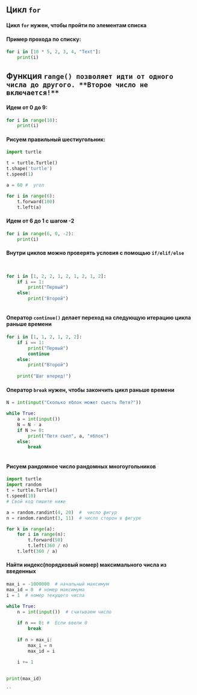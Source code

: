 ## Цикл `for`  
#### Цикл `for` нужен, чтобы пройти по элементам списка
  
#### Пример прохода по списку:  
```python
for i in [10 * 5, 2, 3, 4, "Text"]:
    print(i)
```  
## Функция `range() позволяет идти от одного числа до другого. **Второе число не включается!**`  
#### Идем от 0 до 9:  
```python
for i in range(10):
    print(i)
```  
#### Рисуем правильный шестиугольник:  
```python
import turtle

t = turtle.Turtle()
t.shape('turtle')
t.speed(1)

a = 60 #  угол

for i in range(6):
    t.forward(100)
    t.left(a)
```  

####  Идем от 6 до 1 с шагом -2  
```python
for i in range(6, 0, -2):
    print(i)

```  

####  Внутри циклов можно проверять условия с помощью `if/elif/else`  
```python


for i in [1, 2, 2, 1, 2, 1, 2, 1, 2]:
    if i == 1:
        print("Первый")
    else:
        print("Второй")
    
```

#### Оператор `continue()` делает переход на следующую итерацию цикла раньше времени  
```python
for i in [1, 1, 2, 1, 2, 2]:
    if i == 1:
        print("Первый")
        continue
    else:
        print("Второй")
    
    print("Шаг вперед!")
```

#### Оператор `break` нужен, чтобы закончить цикл раньше времени  
```python
N = int(input("Сколько яблок может съесть Петя?"))

while True:
    a = int(input())
    N = N - a
    if N >= 0:
        print("Петя съел", a, "яблок")
    else:
        break
        
```  

#### Рисуем рандомное число рандомных многоугольников  
```python
import turtle
import random
t = turtle.Turtle()
t.speed(10)
# Свой код пишите ниже

a = random.randint(4, 20)  #  число фигур
n = random.randint(3, 11)  # число сторон в фигуре

for k in range(a):
    for i in range(n):
        t.forward(50)
        t.left(360 / n)
    t.left(360 / a)

```

#### Найти индекс(порядковый номер) максимального числа из введенных  
```python
max_i = -1000000  # начальный максимум
max_id = 0  # номер максимума
i = 1  # номер текущего числа

while True:
    n = int(input())  # считываем число
    
    if n == 0: #  Если ввели 0
        break
    
    if n > max_i:
        max_i = n
        max_id = i
    
    i += 1
    

print(max_id)   
    
``
